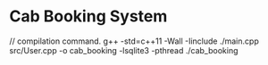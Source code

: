 # Cab Booking System

// compilation command.
g++ -std=c++11 -Wall -Iinclude ./main.cpp src/User.cpp -o cab_booking -lsqlite3 -pthread
./cab_booking


